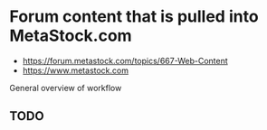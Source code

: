 # Forum content that is pulled into MetaStock.com

- https://forum.metastock.com/topics/667-Web-Content
- https://www.metastock.com


General overview of workflow

## TODO
